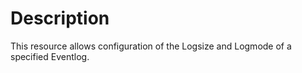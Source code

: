 # Description

This resource allows configuration of the Logsize and Logmode of a
specified Eventlog.
